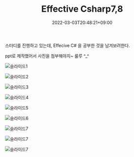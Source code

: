 ﻿---
title: "Effective Csharp7,8"
date: 2022-03-03T20:48:21+09:00
tags: ["Effective Csharp"]
categories: ["effectiveCsharp"]
series: [""]
chapter: [""]
author: [""]
ShowReadingTime: true
ShowBreadCrumbs: false
ShowPostNavLinks: true
ShowCodeCopyButtons: true
ShowCreativeCommons: true
showToc: true
TocOpen: true
comments: true
disableShare: false
searchHidden: false
cover:
  hidden: true
  image: "/logo/logo-csharp.png"
  alt: ""

draft: false
---

스터디를 진행하고 있는데, Effecive C# 을 공부한 것을 남겨보려한다.

ppt로 제작했어서 사진을 첨부해야지~ 룰루 ^_^

![슬라이드1](/images/Effective/Effective78_1.PNG)

![슬라이드2](/images/Effective/Effective78_2.PNG)

![슬라이드3](/images/Effective/Effective78_3.PNG)

![슬라이드4](/images/Effective/Effective78_4.PNG)

![슬라이드5](/images/Effective/Effective78_5.PNG)

![슬라이드6](/images/Effective/Effective78_6.PNG)

![슬라이드7](/images/Effective/Effective78_7.PNG)

![슬라이드7](/images/Effective/Effective78_8.PNG)

![슬라이드7](/images/Effective/Effective78_9.PNG)